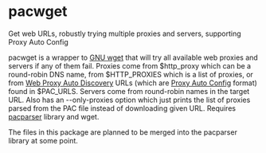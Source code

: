 # pacwget
Get web URLs, robustly trying multiple proxies and servers, supporting Proxy Auto Config

pacwget is a wrapper to [GNU wget](http://www.gnu.org/software/wget/) that will try all available web proxies
and servers if any of them fail.  Proxies come from $http_proxy which can be a round-robin DNS name, from
$HTTP_PROXIES which is a list of proxies, or from
[Web Proxy Auto Discovery](http://en.wikipedia.org/wiki/Web_Proxy_Autodiscovery_Protocol) URLs (which are
[Proxy Auto Config](http://en.wikipedia.org/wiki/Proxy_auto-config) format) found in $PAC_URLS.  Servers come from
round-robin names in the target URL.  Also has an --only-proxies option which just prints the list of proxies
parsed from the PAC file instead of downloading given URL.  Requires [pacparser](https://github.com/pacparser/pacparser)
library and wget.

The files in this package are planned to be merged into the pacparser library at some point.
